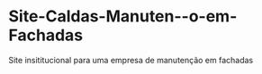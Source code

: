 # Site-Caldas-Manuten--o-em-Fachadas
 Site insititucional para uma empresa de manutenção em fachadas
